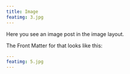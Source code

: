 ```yaml
---
title: Image
featimg: 3.jpg
---
```

Here you see an image post in the image layout.

The Front Matter for that looks like this:

```yml
---
featimg: 5.jpg
---
```